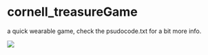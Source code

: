 # cornell_treasureGame
a quick wearable game, check the psudocode.txt for a bit more info.

![](http://i.imgur.com/O7yVlrM.jpg)
